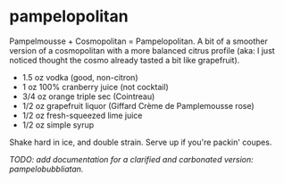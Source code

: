 pampelopolitan
====

Pampelmousse + Cosmopolitan = Pampelopolitan. A bit of a smoother version of a cosmopolitan with a more balanced citrus profile (aka: I just noticed thought the cosmo already tasted a bit like grapefruit).

- 1.5 oz vodka (good, non-citron)
- 1 oz 100% cranberry juice (not cocktail)
- 3/4 oz orange triple sec (Cointreau)
- 1/2 oz grapefruit liquor (Giffard Crème de Pamplemousse rose)
- 1/2 oz fresh-squeezed lime juice
- 1/2 oz simple syrup

Shake hard in ice, and double strain. Serve up if you're packin' coupes.

*TODO: add documentation for a clarified and carbonated version: pampelobubbliatan.*
